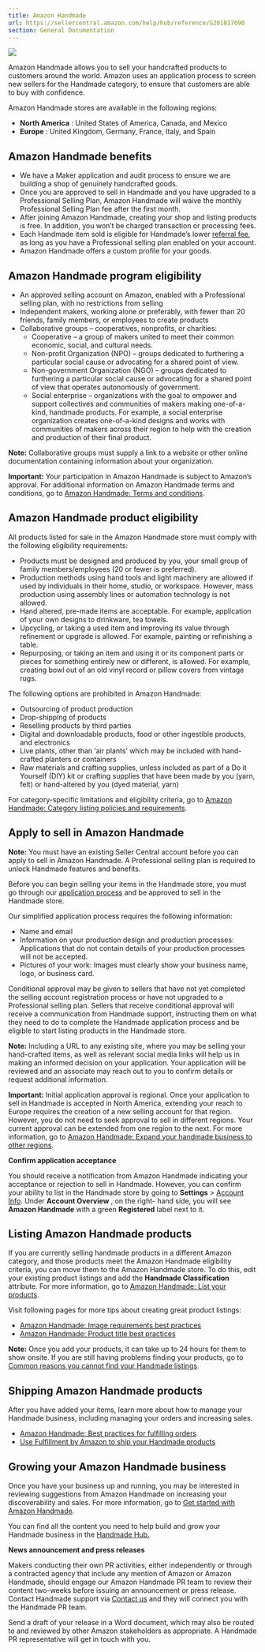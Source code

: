 ```yaml
---
title: Amazon Handmade
url: https://sellercentral.amazon.com/help/hub/reference/G201817090
section: General Documentation
---
```


![](https://m.media-amazon.com/images/G/01/h/Handmade/Handmade_Logo_Final.png)

Amazon Handmade allows you to sell your handcrafted products to customers
around the world. Amazon uses an application process to screen new sellers for
the Handmade category, to ensure that customers are able to buy with
confidence.

Amazon Handmade stores are available in the following regions:

  * **North America** : United States of America, Canada, and Mexico
  * **Europe** : United Kingdom, Germany, France, Italy, and Spain

## Amazon Handmade benefits

  * We have a Maker application and audit process to ensure we are building a shop of genuinely handcrafted goods.
  * Once you are approved to sell in Handmade and you have upgraded to a Professional Selling Plan, Amazon Handmade will waive the monthly Professional Selling Plan fee after the first month.
  * After joining Amazon Handmade, creating your shop and listing products is free. In addition, you won’t be charged transaction or processing fees.
  * Each Handmade item sold is eligible for Handmade’s lower [referral fee](/gp/help/G201814220), as long as you have a Professional selling plan enabled on your account.
  * Amazon Handmade offers a custom profile for your goods.

## Amazon Handmade program eligibility

  * An approved selling account on Amazon, enabled with a Professional selling plan, with no restrictions from selling
  * Independent makers, working alone or preferably, with fewer than 20 friends, family members, or employees to create products
  * Collaborative groups – cooperatives, nonprofits, or charities:
    * Cooperative – a group of makers united to meet their common economic, social, and cultural needs.
    * Non-profit Organization (NPO) – groups dedicated to furthering a particular social cause or advocating for a shared point of view. 
    * Non-government Organization (NGO) – groups dedicated to furthering a particular social cause or advocating for a shared point of view that operates autonomously of government.
    * Social enterprise – organizations with the goal to empower and support collectives and communities of makers making one-of-a-kind, handmade products. For example, a social enterprise organization creates one-of-a-kind designs and works with communities of makers across their region to help with the creation and production of their final product. 

**Note:** Collaborative groups must supply a link to a website or other online
documentation containing information about your organization.

**Important:** Your participation in Amazon Handmade is subject to Amazon’s
approval. For additional information on Amazon Handmade terms and conditions,
go to [Amazon Handmade: Terms and conditions](/gp/help/G201817290).

## Amazon Handmade product eligibility

All products listed for sale in the Amazon Handmade store must comply with the
following eligibility requirements:

  * Products must be designed and produced by you, your small group of family members/employees (20 or fewer is preferred).
  * Production methods using hand tools and light machinery are allowed if used by individuals in their home, studio, or workspace. However, mass production using assembly lines or automation technology is not allowed.
  * Hand altered, pre-made items are acceptable. For example, application of your own designs to drinkware, tea towels.
  * Upcycling, or taking a used item and improving its value through refinement or upgrade is allowed. For example, painting or refinishing a table.
  * Repurposing, or taking an item and using it or its component parts or pieces for something entirely new or different, is allowed. For example, creating bowl out of an old vinyl record or pillow covers from vintage rugs.

The following options are prohibited in Amazon Handmade:

  * Outsourcing of product production
  * Drop-shipping of products
  * Reselling products by third parties
  * Digital and downloadable products, food or other ingestible products, and electronics
  * Live plants, other than ‘air plants’ which may be included with hand-crafted planters or containers
  * Raw materials and crafting supplies, unless included as part of a Do it Yourself (DIY) kit or crafting supplies that have been made by you (yarn, felt) or hand-altered by you (dyed material, yarn)

For category-specific limitations and eligibility criteria, go to [Amazon
Handmade: Category listing policies and
requirements](/gp/help/GNGMMFQ5FPLJFBJP).

## Apply to sell in Amazon Handmade

**Note:** You must have an existing Seller Central account before you can
apply to sell in Amazon Handmade. A Professional selling plan is required to
unlock Handmade features and benefits.

Before you can begin selling your items in the Handmade store, you must go
through our [application process](/handmade/apply) and be approved to sell in
the Handmade store.

Our simplified application process requires the following information:

  * Name and email
  * Information on your production design and production processes: Applications that do not contain details of your production processes will not be accepted.
  * Pictures of your work: Images must clearly show your business name, logo, or business card.

Conditional approval may be given to sellers that have not yet completed the
selling account registration process or have not upgraded to a Professional
selling plan. Sellers that receive conditional approval will receive a
communication from Handmade support, instructing them on what they need to do
to complete the Handmade application process and be eligible to start listing
products in the Handmade store.

**Note:** Including a URL to any existing site, where you may be selling your
hand-crafted items, as well as relevant social media links will help us in
making an informed decision on your application. Your application will be
reviewed and an associate may reach out to you to confirm details or request
additional information.

**Important:** Initial application approval is regional. Once your application
to sell in Handmade is accepted in North America, extending your reach to
Europe requires the creation of a new selling account for that region.
However, you do not need to seek approval to sell in different regions. Your
current approval can be extended from one region to the next. For more
information, go to [Amazon Handmade: Expand your handmade business to other
regions](/gp/help/G7TEMLUGAH27UDS9).

**Confirm application acceptance**

You should receive a notification from Amazon Handmade indicating your
acceptance or rejection to sell in Handmade. However, you can confirm your
ability to list in the Handmade store by going to **Settings** > [Account
Info](/hz/sc/account-information). Under **Account Overview** , on the right-
hand side, you will see **Amazon Handmade** with a green **Registered** label
next to it.

## Listing Amazon Handmade products

If you are currently selling handmade products in a different Amazon category,
and those products meet the Amazon Handmade eligibility criteria, you can move
them to the Amazon Handmade store. To do this, edit your existing product
listings and add the **Handmade Classification** attribute. For more
information, go to [Amazon Handmade: List your products](/gp/help/G201817280).

Visit following pages for more tips about creating great product listings:

  * [Amazon Handmade: Image requirements best practices](/gp/help/GNRP6DDJV79DUHRD)
  * [Amazon Handmade: Product title best practices](/gp/help/GRLUNACJV3JB23G2)

**Note:** Once you add your products, it can take up to 24 hours for them to
show onsite. If you are still having problems finding your products, go to
[Common reasons you cannot find your Handmade
listings](/gp/help/GRCWJ4KHBNQ3SNTB).

## Shipping Amazon Handmade products

After you have added your items, learn more about how to manage your Handmade
business, including managing your orders and increasing sales.

  * [Amazon Handmade: Best practices for fulfilling orders](/gp/help/G201835090)
  * [Use Fulfillment by Amazon to ship your Handmade products](/gp/help/G201817680)

## Growing your Amazon Handmade business

Once you have your business up and running, you may be interested in reviewing
suggestions from Amazon Handmade on increasing your discoverability and sales.
For more information, go to [Get started with Amazon
Handmade](/gp/help/G2NVGK9X3Y4XRT9H).

You can find all the content you need to help build and grow your Handmade
business in the [Handmade Hub.](/gc/handmade-hub/)

**News announcement and press releases**

Makers conducting their own PR activities, either independently or through a
contracted agency that include any mention of Amazon or Amazon Handmade,
should engage our Amazon Handmade PR team to review their content two-weeks
before issuing an announcement or press release. Contact Handmade support via
[Contact us](/cu/contact-us) and they will connect you with the Handmade PR
team.

Send a draft of your release in a Word document, which may also be routed to
and reviewed by other Amazon stakeholders as appropriate. A Handmade PR
representative will get in touch with you.

